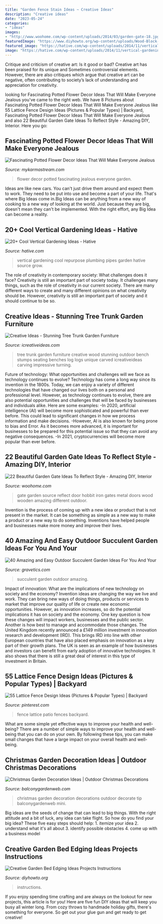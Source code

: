 ```yaml
---
title: "Garden Fence Stain Ideas ~ Creative Ideas"
description: "Creative ideas"
date: "2023-05-24"
categories:
- "ideas"
images:
- "http://www.woohome.com/wp-content/uploads/2014/03/garden-gate-18.jpg"
featuredImage: "https://www.diyhowto.org/wp-content/uploads/Wood-Block-Garden-Edging-20-Creative-Garden-Bed-Edging-Ideas-Projects-Instructions-DIYHowto.jpg"
featured_image: "https://hative.com/wp-content/uploads/2014/11/vertical-gardening-ideas/10-vertical-gardening-repurpose-plumbing-pipes.jpg"
image: "https://hative.com/wp-content/uploads/2014/11/vertical-gardening-ideas/10-vertical-gardening-repurpose-plumbing-pipes.jpg"
---
```



Critique and criticism of creative art: Is it good or bad?
Creative art has been praised for its unique and Sometimes controversial elements. However, there are also critiques which argue that creative art can be negative, often contributing to society’s lack of understanding and appreciation for creativity.

	

		
looking for Fascinating Potted Flower Decor Ideas That Will Make Everyone Jealous you've came to the right web. We have 8 Pictures about Fascinating Potted Flower Decor Ideas That Will Make Everyone Jealous like 55 Lattice Fence Design Ideas (Pictures &amp; Popular Types) | Backyard, Fascinating Potted Flower Decor Ideas That Will Make Everyone Jealous and also 22 Beautiful Garden Gate Ideas To Reflect Style - Amazing DIY, Interior. Here you go:
		
    
## Fascinating Potted Flower Decor Ideas That Will Make Everyone Jealous

<img loading=lazy src="http://mykarmastream.com/wp-content/uploads/2017/05/flower-decor-10.jpg" onerror="this.onerror=null;this.src='https://tse4.mm.bing.net/th?id=OIP.peamC8EZRPX7dj29FyugOQHaLD&amp;pid=15.1';" alt="Fascinating Potted Flower Decor Ideas That Will Make Everyone Jealous">

_Source: mykarmastream.com_

>flower decor potted fascinating jealous everyone garden. 

	

Ideas are like new cars. You can't just drive them around and expect them to work. They need to be put into use and become a part of your life. That's where Big Ideas come in.Big Ideas can be anything from a new way of cooking to a new way of looking at the world. Just because they are big, doesn't mean they can't be implemented. With the right effort, any Big Idea can become a reality.

    
## 20+ Cool Vertical Gardening Ideas - Hative

<img loading=lazy src="https://hative.com/wp-content/uploads/2014/11/vertical-gardening-ideas/10-vertical-gardening-repurpose-plumbing-pipes.jpg" onerror="this.onerror=null;this.src='https://tse4.mm.bing.net/th?id=OIP.BlaWur1EvgArNn6GIOGtwgHaJ4&amp;pid=15.1';" alt="20+ Cool Vertical Gardening Ideas - Hative">

_Source: hative.com_

>vertical gardening cool repurpose plumbing pipes garden hative source grow. 

	

The role of creativity in contemporary society: What challenges does it face?
Creativity is still an important part of society today. It challenges many things, such as the role of creativity in our current society. There are many different ways to create and many different opinions on what creativity should be. However, creativity is still an important part of society and it should continue to be so.

    
## Creative Ideas - Stunning Tree Trunk Garden Furniture

<img loading=lazy src="http://www.icreativeideas.com/wp-content/uploads/2014/10/Creative-Ideas-Stunning-Tree-Trunk-Garden-Furniture-6.jpg" onerror="this.onerror=null;this.src='https://tse2.mm.bing.net/th?id=OIP.Ny_9jrDU_qWFw5bsf-3rMQHaFj&amp;pid=15.1';" alt="Creative Ideas - Stunning Tree Trunk Garden Furniture">

_Source: icreativeideas.com_

>tree trunk garden furniture creative wood stunning outdoor bench stumps seating benches log logs unique carved icreativeideas carving impressive turning. 

	

Future of technology: What opportunities and challenges will we face as technology continues to evolve?
Technology has come a long way since its invention in the 1800s. Today, we can enjoy a variety of different technologies that have changed our lives both on a personal and professional level. However, as technology continues to evolve, there are also potential opportunities and challenges that will be faced by businesses and individuals alike. Here are some examples: 
-In 2020, artificial intelligence (AI) will become more sophisticated and powerful than ever before. This could lead to significant changes in how we process information and make decisions. 
-However, AI is also known for being prone to bias and Error. As it becomes more advanced, it is important for businesses to be prepared for this potential issue so that they can avoid any negative consequences. 
-In 2021, cryptocurrencies will become more popular than ever before.

    
## 22 Beautiful Garden Gate Ideas To Reflect Style - Amazing DIY, Interior

<img loading=lazy src="http://www.woohome.com/wp-content/uploads/2014/03/garden-gate-18.jpg" onerror="this.onerror=null;this.src='https://tse1.mm.bing.net/th?id=OIP.IqjIpO1NEXXQpf8UumkaxQHaJ7&amp;pid=15.1';" alt="22 Beautiful Garden Gate Ideas To Reflect Style - Amazing DIY, Interior">

_Source: woohome.com_

>gate garden source reflect door hobbit iron gates metal doors wood wooden amazing different outdoor. 

	

Invention is the process of coming up with a new idea or product that is not present in the market. It can be something as simple as a new way to make a product or a new way to do something. Inventions have helped people and businesses make more money and improve their lives.

    
## 40 Amazing And Easy Outdoor Succulent Garden Ideas For You And Your

<img loading=lazy src="https://www.gravetics.com/wp-content/uploads/2017/07/Outdoor-Succulent-garden.jpg" onerror="this.onerror=null;this.src='https://tse2.mm.bing.net/th?id=OIP.zPnKnFz7T1ohrTB3N6oJbwHaJ4&amp;pid=15.1';" alt="40 Amazing and Easy Outdoor Succulent Garden Ideas For You And Your">

_Source: gravetics.com_

>succulent garden outdoor amazing. 

	

Impact of innovation: What are the implications of new technology on society and the economy?
Invention ideas are changing the way we live and work. They can bring new ways of doing things, products or services to market that improve our quality of life or create new economic opportunities. However, as innovation increases, so do the potential implications it has on society and the economy. One key question is how these changes will impact workers, businesses and the public sector. Another is how best to manage and accommodate those changes.
The United Kingdom recently announced a £149 million investment in innovation research and development (IRD). This brings IRD into line with other European countries that have also placed emphasis on innovation as a key part of their growth plans. The UK is seen as an example of how businesses and investors can benefit from early adoption of innovative technologies. It also shows that there is still a great deal of interest in this type of investment in Britain.

    
## 55 Lattice Fence Design Ideas (Pictures &amp; Popular Types) | Backyard

<img loading=lazy src="https://i.pinimg.com/736x/d4/a2/3d/d4a23d67dbe3a253f66ae0cab495d040.jpg" onerror="this.onerror=null;this.src='https://tse1.mm.bing.net/th?id=OIP.YaGzNiQHrVXVXLcGdY4sFQHaNK&amp;pid=15.1';" alt="55 Lattice Fence Design Ideas (Pictures &amp; Popular Types) | Backyard">

_Source: pinterest.com_

>fence lattice patio fences backyard. 

	

What are some simple yet effective ways to improve your health and well-being?
There are a number of simple ways to improve your health and well-being that you can do on your own. By following these tips, you can make small changes that have a large impact on your overall health and well-being.

    
## Christmas Garden Decoration Ideas | Outdoor Christmas Decorations

<img loading=lazy src="http://balconygardenweb.com/wp-content/uploads/2015/12/garden-christmas-decoration-4_mini.jpg" onerror="this.onerror=null;this.src='https://tse3.mm.bing.net/th?id=OIP.B9HM19uBjq_jdHFU4CauAAHaKO&amp;pid=15.1';" alt="Christmas Garden Decoration Ideas | Outdoor Christmas Decorations">

_Source: balconygardenweb.com_

>christmas garden decoration decorations outdoor decorate tip balconygardenweb mini. 

	

Big ideas are the seeds of change that can lead to big things. With the right attitude and a bit of luck, any idea can take flight. So how do you find your big idea? These five easy steps should help: 1. itemize your idea 2. understand what it's all about 3. identify possible obstacles 4. come up with a business model 
    
## Creative Garden Bed Edging Ideas Projects Instructions

<img loading=lazy src="https://www.diyhowto.org/wp-content/uploads/Wood-Block-Garden-Edging-20-Creative-Garden-Bed-Edging-Ideas-Projects-Instructions-DIYHowto.jpg" onerror="this.onerror=null;this.src='https://tse2.mm.bing.net/th?id=OIP.G30Sw2L_qyHGZ2VxrqdBYwHaLK&amp;pid=15.1';" alt="Creative Garden Bed Edging Ideas Projects Instructions">

_Source: diyhowto.org_

>instructions. 

	

If you enjoy spending time crafting and are always on the lookout for new projects, this article is for you! Here are five fun DIY ideas that will keep you busy all winter long. From cozy throws to handmade holiday gifts, there's something for everyone. So get out your glue gun and get ready to get creative!

